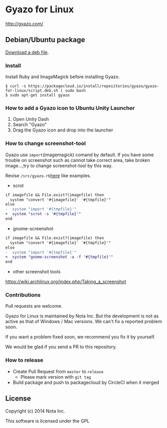 # Gyazo for Linux

http://gyazo.com/

## Debian/Ubuntu package

[Download a deb file](https://github.com/kambara/Gyazo-for-Linux/downloads).

### Install

Install Ruby and ImageMagick before installing Gyazo.

    $ curl -s https://packagecloud.io/install/repositories/gyazo/gyazo-for-linux/script.deb.sh | sudo bash
    $ sudo apt-get install gyazo

### How to add a Gyazo icon to Ubuntu Unity Launcher

1. Open Unity Dash
2. Search "Gyazo"
3. Drag the Gyazo icon and drop into the launcher

### How to change screenshot-tool

Gyazo use `import`(imagemagick) comand by default.
If you have some trouble on screenshot such as cannot take correct area, take broken image...,try to change screenshot-tool by this way.

Revise `/src/gyazo.rb`[here](https://github.com/gyazo/Gyazo-for-Linux/blob/3451db33631a0732097ed1cfaa87326672695a27/src/gyazo.rb#L24
) like examples.

- scrot

```diff
if imagefile && File.exist?(imagefile) then
  system "convert '#{imagefile}' '#{tmpfile}'"
else
-  system "import '#{tmpfile}'"
+  system "scrot -s '#{tmpfile}'"
end

```

- gnome-screenshot

```diff
if imagefile && File.exist?(imagefile) then
  system "convert '#{imagefile}' '#{tmpfile}'"
else
-  system "import '#{tmpfile}'"
+  system "gnome-screenshot -a -f '#{tmpfile}'"
end
```

- other screenshot tools

https://wiki.archlinux.org/index.php/Taking_a_screenshot




### Contributions
Pull requests are welcome.

Gyazo for Linux is maintained by Nota Inc. But the development is not as active as that of Windows / Mac versions. We can't fix a reported problem soon.

If you want a problem fixed soon, we recommend you fix it by yourself.

We would be glad if you send a PR to this repository.

### How to release

- Create Pull Request from `master` to `release`
    - Please mark version with `git tag`
- Build package and push to packagecloud by CircleCI when it merged

## License

Copyright (c) 2014 Nota Inc.

This software is licensed under the GPL
